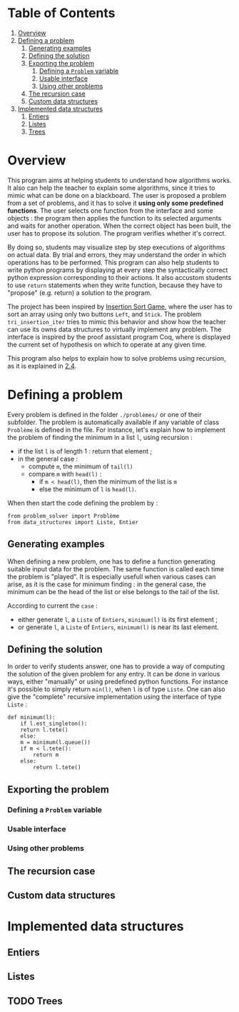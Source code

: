 
# Table of Contents

1.  [Overview](#org5a3da6a)
2.  [Defining a problem](#orgcaad76e)
    1.  [Generating examples](#org19848e4)
    2.  [Defining the solution](#orgc46ea60)
    3.  [Exporting the problem](#orgf259c6d)
        1.  [Defining a `Problem` variable](#org4ff72a7)
        2.  [Usable interface](#org2218cb0)
        3.  [Using other problems](#org3b35803)
    4.  [The recursion case](#orgfd5a323)
    5.  [Custom data structures](#org1d55d44)
3.  [Implemented data structures](#org6fdb776)
    1.  [Entiers](#org815cc24)
    2.  [Listes](#orgfc84c83)
    3.  [Trees](#orgbeec270)



<a id="org5a3da6a"></a>

# Overview

This program aims at helping students to understand how algorithms
works. It also can help the teacher to explain some algorithms, since
it tries to mimic what can be done on a blackboard. The user is
proposed a problem from a set of problems, and it has to solve it
**using only some predefined functions**. The user selects one function
from the interface and some objects : the program then applies the
function to its selected arguments and waits for another
operation. When the correct object has been built, the user has to
propose its solution. The program verifies whether it's correct. 

By doing so, students may visualize step by step executions of
algorithms on actual data. By trial and errors, they may understand
the order in which operations has to be performed. This program can
also help students to write python programs by displaying at every
step the syntactically correct python expression corresponding to
their actions. It also accustom students to use `return` statements when
they write function, because they have to "propose" (e.g. return) a solution to the program.

The project has been inspired by [Insertion Sort Game](https://www.advanced-ict.info/interactive/insertion_sort.html), where the user
has to sort an array using only two buttons `Left`, and `Stick`. The
problem `tri_insertion_iter` tries to mimic this behavior and show how
the teacher can use its owns data structures to virtually implement
any problem. The interface is inspired by the proof assistant program
Coq, where is displayed the current set of hypothesis on which to
operate at any given time. 

This program also helps to explain how to solve problems using
recursion, as it is explained in [2.4](#orgfd5a323).


<a id="orgcaad76e"></a>

# Defining a problem

Every problem is defined in the folder `./problèmes/` or one of their
subfolder. The problem is automatically available  if any variable of
class `Problème` is defined in the file. For instance, let's explain how
to implement the problem of finding the minimum in a list `l`, using
recursion :

-   if the list `l` is of length 1 : return that element ;
-   in the general case :
    -   compute `m`, the minimum of `tail(l)`
    -   compare `m` with `head(l)` :
        -   if `m < head(l)`, then the minimum of the list is `m`
        -   else the minimum of `l` is `head(l)`.

When then start the code defining the problem by : 

    from problem_solver import Problème
    from data_structures import Liste, Entier


<a id="org19848e4"></a>

## Generating examples

When defining a new problem, one has to define a function generating
suitable input data for the problem. The same function is called each
time the problem is "played". It is especially usefull when
various cases can arise, as it is the case for minimum finding : in
the general case, the minimum can be the head of the list or else
belongs to the tail of the list.

According to current the `case` :

-   either generate `l`, a `Liste` of `Entiers`, `minimum(l)` is its first element ;
-   or generate `l`, a `Liste` of `Entiers`, `minimum(l)` is near its last
    element.


<a id="orgc46ea60"></a>

## Defining the solution

In order to verify students answer, one has to provide a way of
computing the solution of the given problem for any entry. It can be
done in various ways, either "manually" or using predefined python
functions. For instance it's possible to simply return `min(l)`, when `l`
is of type `Liste`. One can also give the "complete" recursive
implementation using the interface of type `Liste` :

    def minimum(l):
        if l.est_singleton():
    	return l.tete()
        else:
    	m = minimum(l.queue())
    	if m < l.tete():
    	    return m
    	else:
    	    return l.tete()


<a id="orgf259c6d"></a>

## Exporting the problem


<a id="org4ff72a7"></a>

### Defining a `Problem` variable


<a id="org2218cb0"></a>

### Usable interface


<a id="org3b35803"></a>

### Using other problems


<a id="orgfd5a323"></a>

## The recursion case


<a id="org1d55d44"></a>

## Custom data structures


<a id="org6fdb776"></a>

# Implemented data structures


<a id="org815cc24"></a>

## Entiers


<a id="orgfc84c83"></a>

## Listes


<a id="orgbeec270"></a>

## TODO Trees

